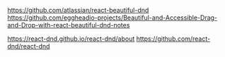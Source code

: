 https://github.com/atlassian/react-beautiful-dnd
https://github.com/eggheadio-projects/Beautiful-and-Accessible-Drag-and-Drop-with-react-beautiful-dnd-notes

https://react-dnd.github.io/react-dnd/about
https://github.com/react-dnd/react-dnd
